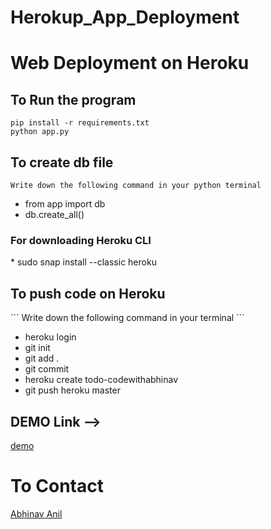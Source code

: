 # Herokup_App_Deployment
<h1>Web Deployment on Heroku</h1>

<h2>To Run the program</h2>

```
pip install -r requirements.txt 
python app.py
```

<h2> To create db file</h2>

```
Write down the following command in your python terminal
```
* from app import db
* db.create_all()

<h3> For downloading Heroku CLI</h3>
* sudo snap install --classic heroku

<h2> To push code on Heroku</h2>
```
Write down the following command in your terminal
```

* heroku login
* git init
* git add .
* git commit
* heroku create todo-codewithabhinav
* git push heroku master

<h2>DEMO Link --> </h2> 

[demo](https://todo-codewithabhinav.herokuapp.com/)

<h1>To Contact</h1>

[Abhinav Anil](mailto:abhinav.anil2206@gmail.com)

